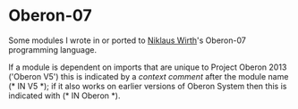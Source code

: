# Oberon-07
Some modules I wrote in or ported to [Niklaus Wirth](https://inf.ethz.ch/personal/wirth/)'s Oberon-07 programming language.

If a module is dependent on imports that are unique to Project Oberon 2013 ('Oberon V5')
this is indicated by a *context comment* after the module name (*&nbsp;IN&nbsp;V5&nbsp;\*); if it also works on
earlier versions of Oberon System then this is indicated with (\*&nbsp;IN&nbsp;Oberon&nbsp;\*).
